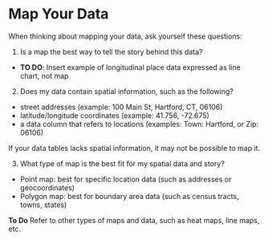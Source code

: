 # Map Your Data

When thinking about mapping your data, ask yourself these questions:

1. Is a map the best way to tell the story behind this data?
- **TO DO**: Insert example of longitudinal place data expressed as line chart, not map

2. Does my data contain spatial information, such as the following?
- street addresses (example: 100 Main St, Hartford, CT, 06106)
- latitude/longitude coordinates (example: 41.756, -72.675)
- a data column that refers to locations (examples: Town: Hartford, or Zip: 06106)

If your data tables lacks spatial information, it may not be possible to map it.

3. What type of map is the best fit for my spatial data and story?
- Point map: best for specific location data (such as addresses or geocoordinates)
- Polygon map: best for boundary area data (such as census tracts, towns, states)

**To Do** Refer to other types of maps and data, such as heat maps, line maps, etc.
